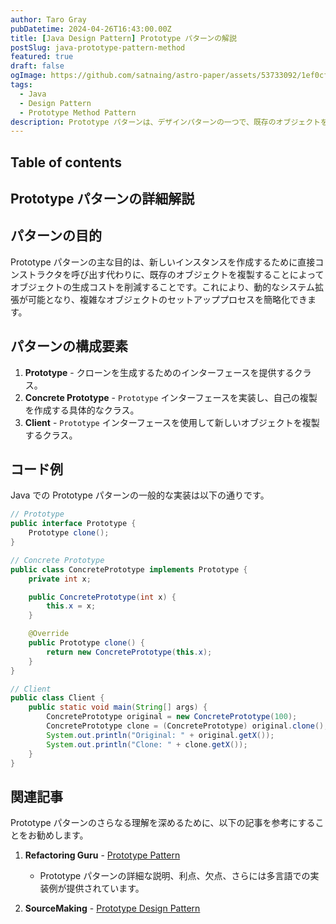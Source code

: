 ```yaml
---
author: Taro Gray
pubDatetime: 2024-04-26T16:43:00.00Z
title: [Java Design Pattern] Prototype パターンの解説
postSlug: java-prototype-pattern-method
featured: true
draft: false
ogImage: https://github.com/satnaing/astro-paper/assets/53733092/1ef0cf03-8137-4d67-ac81-84a032119e3a
tags:
  - Java
  - Design Pattern
  - Prototype Method Pattern
description: Prototype パターンは、デザインパターンの一つで、既存のオブジェクトをプロトタイプとして使用し、オブジェクトのクローニングを通じて新しいオブジェクトを生成する方法です。このパターンは、オブジェクトの作成が高コストである場合や、クライアントがクラスの実装ではなくインターフェースに依存するべき場合に特に有効です。
---
```


## Table of contents

## Prototype パターンの詳細解説

## パターンの目的

Prototype パターンの主な目的は、新しいインスタンスを作成するために直接コンストラクタを呼び出す代わりに、既存のオブジェクトを複製することによってオブジェクトの生成コストを削減することです。これにより、動的なシステム拡張が可能となり、複雑なオブジェクトのセットアッププロセスを簡略化できます。

## パターンの構成要素

1. **Prototype** - クローンを生成するためのインターフェースを提供するクラス。
2. **Concrete Prototype** - `Prototype` インターフェースを実装し、自己の複製を作成する具体的なクラス。
3. **Client** - `Prototype` インターフェースを使用して新しいオブジェクトを複製するクラス。

## コード例

Java での Prototype パターンの一般的な実装は以下の通りです。

```java
// Prototype
public interface Prototype {
    Prototype clone();
}

// Concrete Prototype
public class ConcretePrototype implements Prototype {
    private int x;

    public ConcretePrototype(int x) {
        this.x = x;
    }

    @Override
    public Prototype clone() {
        return new ConcretePrototype(this.x);
    }
}

// Client
public class Client {
    public static void main(String[] args) {
        ConcretePrototype original = new ConcretePrototype(100);
        ConcretePrototype clone = (ConcretePrototype) original.clone();
        System.out.println("Original: " + original.getX());
        System.out.println("Clone: " + clone.getX());
    }
}
```

## 関連記事

Prototype パターンのさらなる理解を深めるために、以下の記事を参考にすることをお勧めします。

1. **Refactoring Guru** - [Prototype Pattern](https://refactoring.guru/design-patterns/prototype)

   - Prototype パターンの詳細な説明、利点、欠点、さらには多言語での実装例が提供されています。

2. **SourceMaking** - [Prototype Design Pattern](https://sourcemaking.com/design_patterns/singleto)
